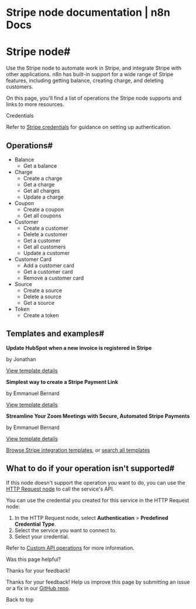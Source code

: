 # Stripe node documentation | n8n Docs

[ ](https://github.com/n8n-io/n8n-docs/edit/main/docs/integrations/builtin/app-nodes/n8n-nodes-base.stripe.md "Edit this page")

# Stripe node#

Use the Stripe node to automate work in Stripe, and integrate Stripe with other applications. n8n has built-in support for a wide range of Stripe features, including getting balance, creating charge, and deleting customers. 

On this page, you'll find a list of operations the Stripe node supports and links to more resources.

Credentials

Refer to [Stripe credentials](../../credentials/stripe/) for guidance on setting up authentication. 

## Operations#

  * Balance
    * Get a balance
  * Charge
    * Create a charge
    * Get a charge
    * Get all charges
    * Update a charge
  * Coupon
    * Create a coupon
    * Get all coupons
  * Customer
    * Create a customer
    * Delete a customer
    * Get a customer
    * Get all customers
    * Update a customer
  * Customer Card
    * Add a customer card
    * Get a customer card
    * Remove a customer card
  * Source
    * Create a source
    * Delete a source
    * Get a source
  * Token
    * Create a token

## Templates and examples#

**Update HubSpot when a new invoice is registered in Stripe**

by Jonathan

[View template details](https://n8n.io/workflows/1468-update-hubspot-when-a-new-invoice-is-registered-in-stripe/)

**Simplest way to create a Stripe Payment Link**

by Emmanuel Bernard

[View template details](https://n8n.io/workflows/2195-simplest-way-to-create-a-stripe-payment-link/)

**Streamline Your Zoom Meetings with Secure, Automated Stripe Payments**

by Emmanuel Bernard

[View template details](https://n8n.io/workflows/2192-streamline-your-zoom-meetings-with-secure-automated-stripe-payments/)

[Browse Stripe integration templates](https://n8n.io/integrations/stripe/), or [search all templates](https://n8n.io/workflows/)

## What to do if your operation isn't supported#

If this node doesn't support the operation you want to do, you can use the [HTTP Request node](../../core-nodes/n8n-nodes-base.httprequest/) to call the service's API.

You can use the credential you created for this service in the HTTP Request node: 

  1. In the HTTP Request node, select **Authentication** > **Predefined Credential Type**.
  2. Select the service you want to connect to.
  3. Select your credential.

Refer to [Custom API operations](../../../custom-operations/) for more information.

Was this page helpful? 

Thanks for your feedback! 

Thanks for your feedback! Help us improve this page by submitting an issue or a fix in our [GitHub repo](https://github.com/n8n-io/n8n-docs). 

Back to top